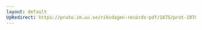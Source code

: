 ```yaml
---
layout: default
UpRedirect: https://pruto.im.uu.se/riksdagen-records-pdf/1875/prot-1875--ak--039/prot-1875--ak--039_053.pdf
---
```

